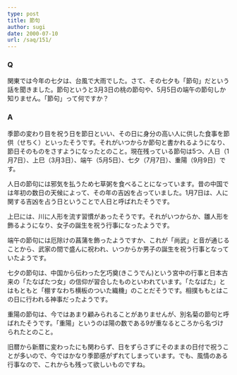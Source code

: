 ```yaml
---
type: post
title: 節句
author: sugi
date: 2000-07-10
url: /saq/151/
---
```

### Q 

関東では今年の七夕は、台風で大雨でした。さて、その七夕も「節句」だという話を聞きました。節句というと3月3日の桃の節句や、5月5日の端午の節句しか知りません。「節句」って何ですか？

### A 

季節の変わり目を祝う日を節日といい、その日に身分の高い人に供した食事を節供（せちく）といったそうです。それがいつからか節句と書かれるようになり、節日そのものをさすようになったとのこと。現在残っている節句は5つ、人日（1月7日）、上巳（3月3日）、端午（5月5日）、七夕（7月7日）、重陽（9月9日）です。

人日の節句には邪気を払うため七草粥を食べることになっています。昔の中国では年初の数日の天候によって、その年の吉凶を占っていました。1月7日は、人に関する吉凶を占う日ということで人日と呼ばれたそうです。

上巳には、川に人形を流す習慣があったそうです。それがいつからか、雛人形を飾るようになり、女子の誕生を祝う行事になったようです。

端午の節句には厄除けの菖蒲を飾ったようですか、これが「尚武」と音が通じることから、武家の間で盛んに祝われ、いつからか男子の誕生を祝う行事となっていたようです。

七夕の節句は、中国から伝わった乞巧奠(きこうでん)という宮中の行事と日本古来の「たなばたつ女」の信仰が習合したものといわれています。「たなばた」とはもともと「棚すなわち横板のついた織機」のことだそうです。相撲ももとはこの日に行われる神事だったようです。

重陽の節句は、今ではあまり顧みられることがありませんが、別名菊の節句と呼ばれたそうです。「重陽」というのは陽の数である9が重なるところから名づけられたとのこと。

旧暦から新暦に変わったにも関わらず、日をずらさずにそのままの日付で祝うことが多いので、今ではかなり季節感がずれてしまっています。でも、風情のある行事なので、これからも残って欲しいものですね。
